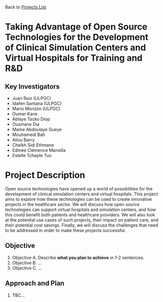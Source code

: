 Back to [Projects List](../../README.md#ProjectsList)

# Taking Advantage of Open Source Technologies for the Development of Clinical Simulation Centers and Virtual Hospitals for Training and R&D

## Key Investigators

- Juan Ruiz (ULPGC)
- Idafen Santana (ULPGC)
- Mario Monzón (ULPGC)
- Oumar Kane 
- Ablaye Tacko Diop 
- Ousmane Dia 
- Mame Abdoulaye Gueye 
- Mouhamedi Bah 
- Aliou Barry 
- Cheikh Sidi Ethmane 
- Edmée Clémence Mansilla 
- Estelle Tcheple Tuo  

# Project Description

Open source technologies have opened up a world of possibilities for the development of clinical simulation centers and virtual hospitals. This project aims to explore how these technologies can be used to create innovative projects in the healthcare sector. We will discuss how open source technologies can support virtual hospitals and simulation centers, and how this could benefit both patients and healthcare providers. We will also look at the potential use cases of such projects, their impact on patient care, and their potential cost savings. Finally, we will discuss the challenges that need to be addressed in order to make these projects successful.

## Objective

<!-- Describe here WHAT you would like to achieve (what you will have as end result). -->

1. Objective A. Describe **what you plan to achieve** in 1-2 sentences.
1. Objective B. ...
1. Objective C. ...

## Approach and Plan

<!-- Describe here HOW you would like to achieve the objectives stated above. -->

1. TBC...

